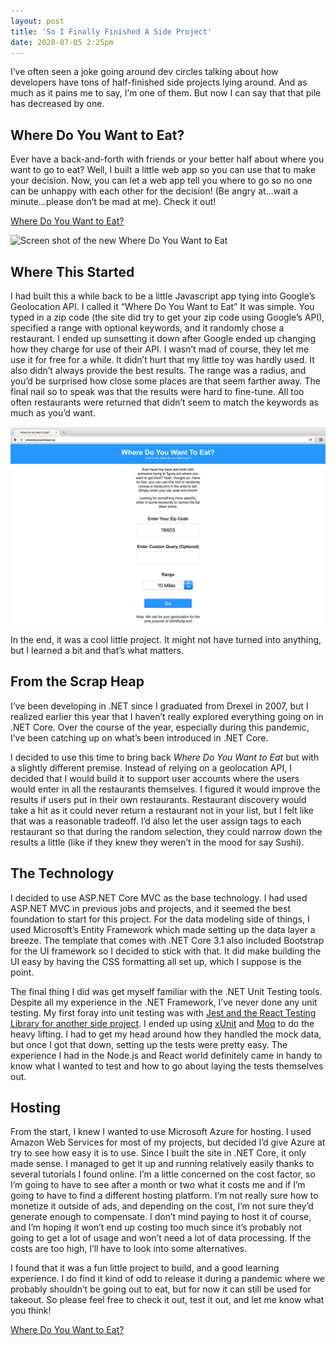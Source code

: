 ```yaml
---
layout: post
title: 'So I Finally Finished A Side Project'
date: 2020-07-05 2:25pm
---
```


I’ve often seen a joke going around dev circles talking about how developers have tons of half-finished side projects lying around. And as much as it pains me to say, I’m one of them. But now I can say that that pile has decreased by one.

## Where Do You Want to Eat?

Ever have a back-and-forth with friends or your better half about where you want to go to eat? Well, I built a little web app so you can use that to make your decision. Now, you can let a web app tell you where to go so no one can be unhappy with each other for the decision! (Be angry at...wait a minute...please don’t be mad at me). Check it out!

[Where Do You Want to Eat?](https://www.wheredoyouwanttoeat.xyz)

<div class="centered-image"><img src="/assets/images/posts/2020-07-05-so-i-finally-finished-a-side-project/wheredoyouwanttoeat2.jpg" alt="Screen shot of the new Where Do You Want to Eat" class="shadowed" /></div>

## Where This Started

I had built this a while back to be a little Javascript app tying into Google’s Geolocation API. I called it “Where Do You Want to Eat” It was simple. You typed in a zip code (the site did try to get your zip code using Google’s API), specified a range with optional keywords, and it randomly chose a restaurant. I ended up sunsetting it down after Google ended up changing how they charge for use of their API. I wasn’t mad of course, they let me use it for free for a while. It didn’t hurt that my little toy was hardly used. It also didn’t always provide the best results. The range was a radius, and you’d be surprised how close some places are that seem farther away. The final nail so to speak was that the results were hard to fine-tune. All too often restaurants were returned that didn’t seem to match the keywords as much as you’d want.

<div class="centered-image"><img src="/assets/images/projects/where-do-you-want-to-eat.jpg" alt="Screen shot of the original Where Do You Want to Eat" class="shadowed" /></div>

In the end, it was a cool little project. It might not have turned into anything, but I learned a bit and that’s what matters.

## From the Scrap Heap

I’ve been developing in .NET since I graduated from Drexel in 2007, but I realized earlier this year that I haven’t really explored everything going on in .NET Core. Over the course of the year, especially during this pandemic, I’ve been catching up on what’s been introduced in .NET Core.

I decided to use this time to bring back _Where Do You Want to Eat_ but with a slightly different premise. Instead of relying on a geolocation API, I decided that I would build it to support user accounts where the users would enter in all the restaurants themselves. I figured it would improve the results if users put in their own restaurants. Restaurant discovery would take a hit as it could never return a restaurant not in your list, but I felt like that was a reasonable tradeoff. I’d also let the user assign tags to each restaurant so that during the random selection, they could narrow down the results a little (like if they knew they weren’t in the mood for say Sushi).

## The Technology

I decided to use ASP.NET Core MVC as the base technology. I had used ASP.NET MVC in previous jobs and projects, and it seemed the best foundation to start for this project. For the data modeling side of things, I used Microsoft’s Entity Framework which made setting up the data layer a breeze. The template that comes with .NET Core 3.1 also included Bootstrap for the UI framework so I decided to stick with that. It did make building the UI easy by having the CSS formatting all set up, which I suppose is the point.

The final thing I did was get myself familiar with the .NET Unit Testing tools. Despite all my experience in the .NET Framework, I’ve never done any unit testing. My first foray into unit testing was with [Jest and the React Testing Library for another side project](https://kpwags.com/2020/05/06/delving-into-unit-testing.html). I ended up using [xUnit](https://xunit.net/) and [Moq](https://github.com/moq/moq4) to do the heavy lifting. I had to get my head around how they handled the mock data, but once I got that down, setting up the tests were pretty easy. The experience I had in the Node.js and React world definitely came in handy to know what I wanted to test and how to go about laying the tests themselves out.

## Hosting

From the start, I knew I wanted to use Microsoft Azure for hosting. I used Amazon Web Services for most of my projects, but decided I’d give Azure at try to see how easy it is to use. Since I built the site in .NET Core, it only made sense. I managed to get it up and running relatively easily thanks to several tutorials I found online. I’m a little concerned on the cost factor, so I’m going to have to see after a month or two what it costs me and if I’m going to have to find a different hosting platform. I’m not really sure how to monetize it outside of ads, and depending on the cost, I’m not sure they’d generate enough to compensate. I don’t mind paying to host it of course, and I’m hoping it won’t end up costing too much since it’s probably not going to get a lot of usage and won’t need a lot of data processing. If the costs are too high, I’ll have to look into some alternatives.

I found that it was a fun little project to build, and a good learning experience. I do find it kind of odd to release it during a pandemic where we probably shouldn’t be going out to eat, but for now it can still be used for takeout. So please feel free to check it out, test it out, and let me know what you think!

[Where Do You Want to Eat?](https://www.wheredoyouwanttoeat.xyz)
